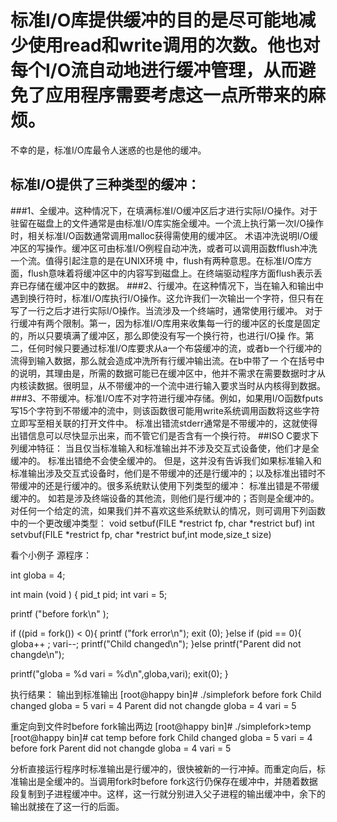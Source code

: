 

# 标准I/O库提供缓冲的目的是尽可能地减少使用read和write调用的次数。他也对每个I/O流自动地进行缓冲管理，从而避免了应用程序需要考虑这一点所带来的麻烦。
不幸的是，标准I/O库最令人迷惑的也是他的缓冲。
## 标准I/O提供了三种类型的缓冲：
###1、全缓冲。这种情况下，在填满标准I/O缓冲区后才进行实际I/O操作。对于驻留在磁盘上的文件通常是由标准I/O库实施全缓冲。一个流上执行第一次I/O操作时，相关标准I/O函数通常调用malloc获得需使用的缓冲区。
术语冲洗说明I/O缓冲区的写操作。缓冲区可由标准I/O例程自动冲洗，或者可以调用函数fflush冲洗一个流。值得引起注意的是在UNIX环境 中，flush有两种意思。在标准I/O库方面，flush意味着将缓冲区中的内容写到磁盘上。在终端驱动程序方面flush表示丢弃已存储在缓冲区中的数据。
###2、行缓冲。在这种情况下，当在输入和输出中遇到换行符时，标准I/O库执行I/O操作。这允许我们一次输出一个字符，但只有在写了一行之后才进行实际I/O操作。当流涉及一个终端时，通常使用行缓冲。
对于行缓冲有两个限制。第一，因为标准I/O库用来收集每一行的缓冲区的长度是固定的，所以只要填满了缓冲区，那么即使没有写一个换行符，也进行I/O操 作。第二，任何时候只要通过标准I/O库要求从a一个布袋缓冲的流，或者b一个行缓冲的流得到输入数据，那么就会造成冲洗所有行缓冲输出流。在b中带了一 个在括号中的说明，其理由是，所需的数据可能已在缓冲区中，他并不需求在需要数据时才从内核读数据。很明显，从不带缓冲的一个流中进行输入要求当时从内核得到数据。
###3、不带缓冲。标准I/O库不对字符进行缓冲存储。例如，如果用I/O函数fputs写15个字符到不带缓冲的流中，则该函数很可能用write系统调用函数将这些字符立即写至相关联的打开文件中。
标准出错流stderr通常是不带缓冲的，这就使得出错信息可以尽快显示出来，而不管它们是否含有一个换行符。
##ISO C要求下列缓冲特征：
当且仅当标准输入和标准输出并不涉及交互式设备使，他们才是全缓冲的。
标准出错绝不会使全缓冲的。
但是，这并没有告诉我们如果标准输入和标准输出涉及交互式设备时，他们是不带缓冲的还是行缓冲的；以及标准出错时不带缓冲的还是行缓冲的。很多系统默认使用下列类型的缓冲：
标准出错是不带缓缓冲的。
如若是涉及终端设备的其他流，则他们是行缓冲的；否则是全缓冲的。
对任何一个给定的流，如果我们并不喜欢这些系统默认的情况，则可调用下列函数中的一个更改缓冲类型：
void setbuf(FILE *restrict fp, char *restrict buf)
int setvbuf(FILE *restrict fp, char *restrict buf,int mode,size_t size)

看个小例子
源程序：


int globa = 4;

int main (void )
{
pid_t pid;
int vari = 5;

printf ("before fork\n" );

if ((pid = fork()) < 0){
  printf ("fork error\n");
  exit (0);
}else if (pid == 0){
  globa++ ;
  vari--;
  printf("Child changed\n");
}else
  printf("Parent did not changde\n");

  printf("globa = %d vari = %d\n",globa,vari);
  exit(0);
}

执行结果：
输出到标准输出
[root@happy bin]# ./simplefork
before fork
Child changed
globa = 5 vari = 4
Parent did not changde
globa = 4 vari = 5

重定向到文件时before fork输出两边
[root@happy bin]# ./simplefork>temp
[root@happy bin]# cat temp
before fork
Child changed
globa = 5 vari = 4
before fork
Parent did not changde
globa = 4 vari = 5

分析直接运行程序时标准输出是行缓冲的，很快被新的一行冲掉。而重定向后，标准输出是全缓冲的。当调用fork时before fork这行仍保存在缓冲中，并随着数据段复制到子进程缓冲中。这样，这一行就分别进入父子进程的输出缓冲中，余下的输出就接在了这一行的后面。
